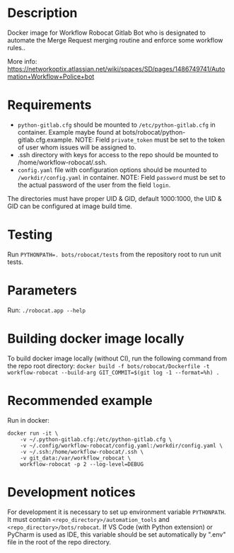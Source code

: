# Description
Docker image for Workflow Robocat Gitlab Bot who is designated to automate the Merge Request merging
routine and enforce some workflow rules..

More info: https://networkoptix.atlassian.net/wiki/spaces/SD/pages/1486749741/Automation+Workflow+Police+bot

# Requirements
  - `python-gitlab.cfg` should be mounted to `/etc/python-gitlab.cfg` in container.
Example maybe found at bots/robocat/python-gitlab.cfg.example.
NOTE: Field `private_token` must be set to the token of user whom issues will be assigned to.
- .ssh directory with keys for access to the repo should be mounted to
/home/workflow-robocat/.ssh.
- `config.yaml` file with configuration options should be mounted to `/workdir/config.yaml` in
container.
NOTE: Field `password` must be set to the actual password of the user from the field `login`.

The directories must have proper UID & GID, default 1000:1000,
the UID & GID can be configured at image build time.

# Testing
Run `PYTHONPATH=. bots/robocat/tests` from the repository root to run unit tests.

# Parameters
Run: `./robocat.app --help`

# Building docker image locally
To build docker image locally (without CI), run the following command from the repo root directory:
`docker build -f bots/robocat/Dockerfile -t workflow-robocat --build-arg GIT_COMMIT=$(git log -1 --format=%h) .`

# Recommended example
Run in docker:

```
docker run -it \
    -v ~/.python-gitlab.cfg:/etc/python-gitlab.cfg \
    -v ~/.config/workflow-robocat/config.yaml:/workdir/config.yaml \
    -v ~/.ssh:/home/workflow-robocat/.ssh \
    -v git_data:/var/workflow_robocat \
    workflow-robocat -p 2 --log-level=DEBUG
```

# Development notices
For development it is necessary to set up environment variable `PYTHONPATH`. It must contain
`<repo_directory>/automation_tools` and `<repo_directory>/bots/robocat`. If VS Code (with Python
extension) or PyCharm is used as IDE, this variable should be set automatically by ".env" file in
the root of the repo directory.
